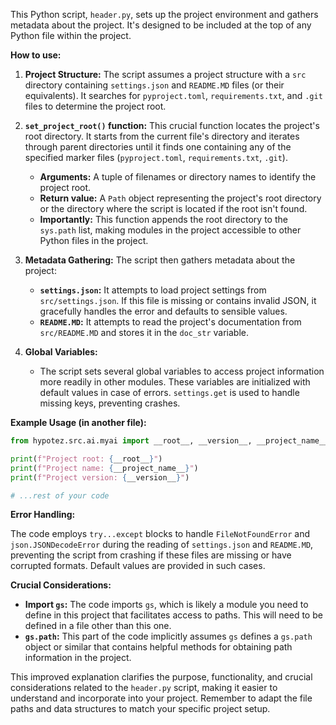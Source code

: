 This Python script, `header.py`, sets up the project environment and gathers metadata about the project. It's designed to be included at the top of any Python file within the project.

**How to use:**

1.  **Project Structure:**  The script assumes a project structure with a `src` directory containing `settings.json` and `README.MD` files (or their equivalents).  It searches for `pyproject.toml`, `requirements.txt`, and `.git` files to determine the project root.

2.  **`set_project_root()` function:** This crucial function locates the project's root directory. It starts from the current file's directory and iterates through parent directories until it finds one containing any of the specified marker files (`pyproject.toml`, `requirements.txt`, `.git`).

    *   **Arguments:** A tuple of filenames or directory names to identify the project root.
    *   **Return value:** A `Path` object representing the project's root directory or the directory where the script is located if the root isn't found.
    *   **Importantly:** This function appends the root directory to the `sys.path` list, making modules in the project accessible to other Python files in the project.

3.  **Metadata Gathering:** The script then gathers metadata about the project:

    *   **`settings.json`:** It attempts to load project settings from `src/settings.json`.  If this file is missing or contains invalid JSON, it gracefully handles the error and defaults to sensible values.
    *   **`README.MD`:** It attempts to read the project's documentation from `src/README.MD` and stores it in the `doc_str` variable.

4.  **Global Variables:**
    *   The script sets several global variables to access project information more readily in other modules. These variables are initialized with default values in case of errors. `settings.get` is used to handle missing keys, preventing crashes.

**Example Usage (in another file):**

```python
from hypotez.src.ai.myai import __root__, __version__, __project_name__

print(f"Project root: {__root__}")
print(f"Project name: {__project_name__}")
print(f"Project version: {__version__}")

# ...rest of your code
```

**Error Handling:**

The code employs `try...except` blocks to handle `FileNotFoundError` and `json.JSONDecodeError` during the reading of `settings.json` and `README.MD`, preventing the script from crashing if these files are missing or have corrupted formats.  Default values are provided in such cases.

**Crucial Considerations:**

*   **Import `gs`:** The code imports `gs`, which is likely a module you need to define in this project that facilitates access to paths. This will need to be defined in a file other than this one.
*   **`gs.path`:** This part of the code implicitly assumes `gs` defines a `gs.path` object or similar that contains helpful methods for obtaining path information in the project.


This improved explanation clarifies the purpose, functionality, and crucial considerations related to the `header.py` script, making it easier to understand and incorporate into your project. Remember to adapt the file paths and data structures to match your specific project setup.